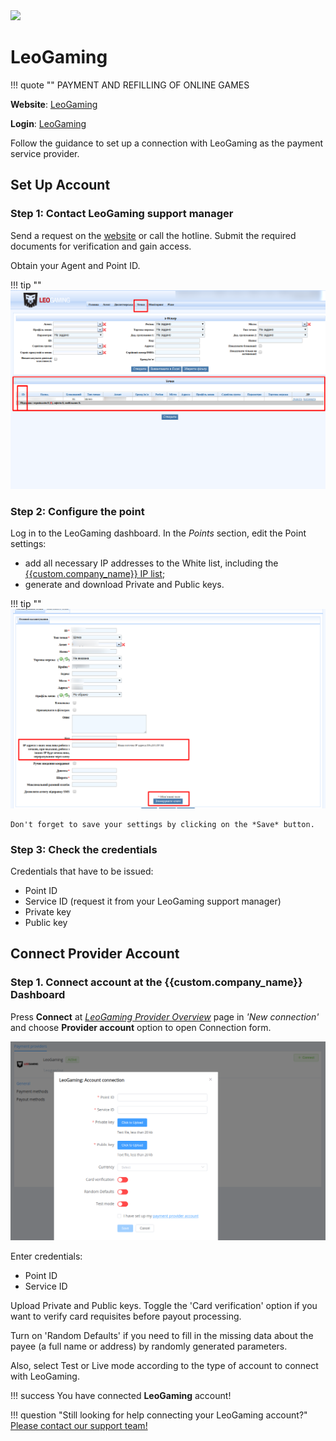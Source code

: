 <img src="https://static.openfintech.io/payment_providers/leogaming/logo.svg?w=400" width="400px">

# LeoGaming

!!! quote ""
    PAYMENT AND REFILLING OF ONLINE GAMES

**Website**: [LeoGaming](https://leogaming.net/en)

**Login**: [LeoGaming](https://leogaming.net/en/user/)

Follow the guidance to set up a connection with LeoGaming as the payment service provider.

## Set Up Account

### Step 1: Contact LeoGaming support manager

Send a request on the [website](https://leogaming.net/en) or call the hotline. Submit the required documents for verification and gain access.

Obtain your Agent and Point ID.

!!! tip ""
    ![Point ID](images/point_id.png)

### Step 2: Configure the point

Log in to the LeoGaming dashboard. In the *Points* section, edit the Point settings:

* add all necessary IP addresses to the White list, including the [{{custom.company_name}} IP list](/integration/ips/);
* generate and download Private and Public keys.

!!! tip ""
    ![Configure the Point](images/point_configure.png)

    Don't forget to save your settings by clicking on the *Save* button.

### Step 3: Check the credentials

Credentials that have to be issued:

* Point ID
* Service ID (request it from your LeoGaming support manager)
* Private key
* Public key

## Connect Provider Account

### Step 1. Connect account at the {{custom.company_name}} Dashboard

Press **Connect** at [*LeoGaming Provider Overview*]({{custom.dashboard_base_url}}connect-directory/payment-providers/leogaming/general) page in *'New connection'* and choose **Provider account** option to open Connection form.

![Connect](images/provider-account.png)

Enter credentials:

* Point ID
* Service ID

Upload Private and Public keys. Toggle the 'Card verification' option if you want to verify card requisites before payout processing.

Turn on 'Random Defaults' if you need to fill in the missing data about the payee (a full name or address) by randomly generated parameters.

Also, select Test or Live mode according to the type of account to connect with LeoGaming.

!!! success
    You have connected **LeoGaming** account!

!!! question "Still looking for help connecting your LeoGaming account?"
    <!--email_off-->[Please contact our support team!](mailto:{{custom.support_email}})<!--/email_off-->
